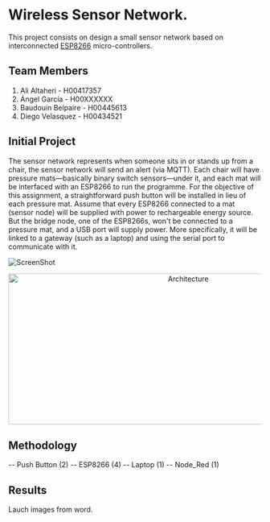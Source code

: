 # Wireless Sensor Network.
This project consists on design a small sensor network based on interconnected [ESP8266](https://www.espressif.com/sites/default/files/documentation/0a-esp8266ex_datasheet_en.pdf) micro-controllers. 

## Team Members
1. Ali Altaheri      - H00417357
2. Ángel García      - H00XXXXXX
3. Baudouin Belpaire - H00445613
4. Diego Velasquez   - H00434521

## Initial Project 
The sensor network represents when someone sits in or stands up from a chair, the sensor network will send an alert (via MQTT). Each chair will have pressure mats—basically binary switch sensors—under it, and each mat will be interfaced with an ESP8266 to run the programme. For the objective of this assignment, a straightforward push button will be installed in lieu of each pressure mat. Assume that every ESP8266 connected to a mat (sensor node) will be supplied with power to rechargeable energy source. But the bridge node, one of the ESP8266s, won't be connected to a pressure mat, and a USB port will supply power. More specifically, it will be linked to a gateway (such as a laptop) and using the serial port to communicate with it.

![ScreenShot](https://github.com/DIEGO15457/Final-Project/blob/main/assets/Architecture.png)

<p align="center">
  <img src="https://github.com/DIEGO15457/Final-Project/blob/main/assets/Architecture.png" alt="Architecture" width="700" height="300">
</p>

## Methodology
-- Push Button (2)
-- ESP8266 (4)
-- Laptop (1)
-- Node_Red (1)


## Results
Lauch images from word.

